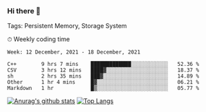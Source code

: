 ### Hi there 👋

Tags: Persistent Memory, Storage System

<!--

[![Anurag's github stats](https://github-readme-stats.vercel.app/api?username=wwyf)](https://github.com/anuraghazra/github-readme-stats)

[![Anurag's github stats](https://github-readme-stats.vercel.app/api?username=wwyf&count_private=true)](https://github.com/anuraghazra/github-readme-stats)


[![Top Langs](https://github-readme-stats.vercel.app/api/top-langs/?username=wwyf&count_private=true&&hide=jupyter%20notebook,html)](https://github.com/anuraghazra/github-readme-stats)



-->


⏱ Weekly coding time

<!--START_SECTION:waka-->
```text
Week: 12 December, 2021 - 18 December, 2021

C++        9 hrs 7 mins    █████████████░░░░░░░░░░░░   52.36 % 
CSV        3 hrs 12 mins   ████▓░░░░░░░░░░░░░░░░░░░░   18.37 % 
sh         2 hrs 35 mins   ███▓░░░░░░░░░░░░░░░░░░░░░   14.89 % 
Other      1 hr 4 mins     █▓░░░░░░░░░░░░░░░░░░░░░░░   06.21 % 
Markdown   1 hr            █▒░░░░░░░░░░░░░░░░░░░░░░░   05.77 % 
```
<!--END_SECTION:waka-->



[![Anurag's github stats](https://github-readme-stats.vercel.app/api?username=wwyf&count_private=true&show_icons=true&hide_border=true)](https://github.com/anuraghazra/github-readme-stats) [![Top Langs](https://github-readme-stats.vercel.app/api/top-langs/?username=wwyf&count_private=true&hide=jupyter%20notebook,html,OpenEdge%20ABL&langs_count=10&layout=compact&hide_border=true)](https://github.com/anuraghazra/github-readme-stats)

<!--

[![willianrod's wakatime stats](https://github-readme-stats.vercel.app/api/wakatime?username=wwyf)](https://github.com/anuraghazra/github-readme-stats)


-->
